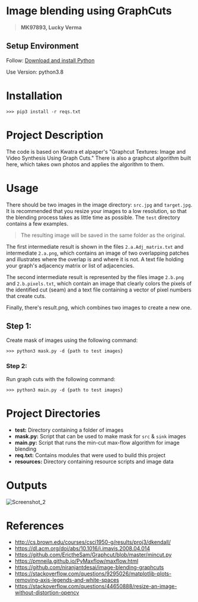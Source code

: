 # Image blending using GraphCuts

>  **MK97893, Lucky Verma**

## Setup Environment

Follow: [Download and install Python](https://www.python.org/downloads/release/python-380/)

Use Version: python3.8

# Installation

```
>>> pip3 install -r reqs.txt
```
# Project Description

The code is based on Kwatra et alpaper's "Graphcut Textures: Image and Video Synthesis Using Graph Cuts." There is also a graphcut algorithm built here, which takes own photos and applies the algorithm to them.

# Usage

There should be two images in the image directory: `src.jpg` and `target.jpg`. It is recommended that you resize your images to a low resolution, so that the blending process takes as little time as possible. The `test` directory contains a few examples.

> The resulting image will be saved in the same folder as the original.

The first intermediate result is shown in the files `2.a.Adj_matrix.txt` and intermediate `2.a.png`, which contains an image of two overlapping patches and illustrates where the overlap is and where it is not. A text file holding your graph's adjacency matrix or list of adjacencies.

The second intermediate result is represented by the files image `2.b.png` and `2.b.pixels.txt`, which contain an image that clearly colors the pixels of the identified cut (seam) and a text file containing a vector of pixel numbers that create cuts.

Finally, there's result.png, which combines two images to create a new one.

## Step 1:

Create mask of images using the following command:
 
```
>>> python3 mask.py -d {path to test images}
```

### Step 2:

Run graph cuts with the following command:

```
>>> python3 main.py -d {path to test images}
```
# Project Directories

- **test:** Directory containing a folder of images
- **mask.py:** Script that can be used to make mask for `src` & `sink` images
- **main.py:** Script that runs the min-cut max-flow algorithm for image blending
- **req.txt:** Contains modules that were used to build this project 
- **resources:** Directory containing resource scripts and image data

# Outputs
![Screenshot_2](https://user-images.githubusercontent.com/63258138/165436798-f18f654c-0735-49d6-b844-8fe15bcd2ac3.png)

# References

- http://cs.brown.edu/courses/csci1950-g/results/proj3/dkendall/
- https://dl.acm.org/doi/abs/10.1016/j.imavis.2008.04.014
- https://github.com/ErictheSam/Graphcut/blob/master/mincut.py
- https://pmneila.github.io/PyMaxflow/maxflow.html
- https://github.com/niranjantdesai/image-blending-graphcuts
- https://stackoverflow.com/questions/9295026/matplotlib-plots-removing-axis-legends-and-white-spaces
- https://stackoverflow.com/questions/44650888/resize-an-image-without-distortion-opencv
